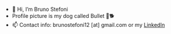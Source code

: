 - 👋 Hi, I’m Bruno Stefoni
- Profile picture is my dog called Bullet 🐶🐕
- 📫 Contact info: brunostefoni12 [at] gmail.com or my [LinkedIn](https://www.linkedin.com/in/bruno-stefoni-escudero/)

<!---
BrunoSE/BrunoSE is a ✨ special ✨ repository because its `README.md` (this file) appears on your GitHub profile.
You can click the Preview link to take a look at your changes.
--->
